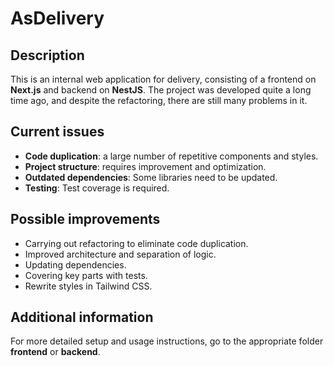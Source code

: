 # AsDelivery

## Description

This is an internal web application for delivery, consisting of a frontend on **Next.js** and backend on **NestJS**. The project was developed quite a long time ago, and despite the refactoring, there are still many problems in it.

## Current issues

- **Code duplication**: a large number of repetitive components and styles.
- **Project structure**: requires improvement and optimization.
- **Outdated dependencies**: Some libraries need to be updated.
- **Testing**: Test coverage is required.

## Possible improvements

- Carrying out refactoring to eliminate code duplication.
- Improved architecture and separation of logic.
- Updating dependencies.
- Covering key parts with tests.
- Rewrite styles in Tailwind CSS.

## Additional information

For more detailed setup and usage instructions, go to the appropriate folder **frontend** or **backend**.
